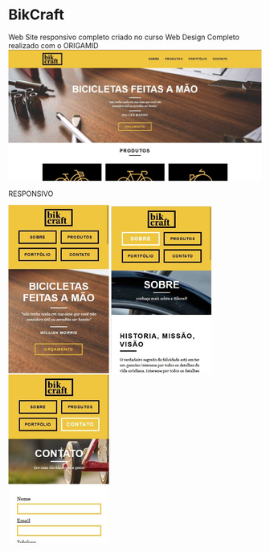 # BikCraft
Web Site responsivo completo criado no curso Web Design Completo realizado com o ORIGAMID
<img src="https://github.com/luizjxcoder/BikCraft/blob/master/img/SharedScreenshot.jpg"/>

RESPONSIVO

<img src="https://github.com/luizjxcoder/BikCraft/blob/master/img/SharedScreenshot2.jpg" width="200"/>
<img src="https://github.com/luizjxcoder/BikCraft/blob/master/img/SharedScreenshot3.jpg" width="200"/>
<img src="https://github.com/luizjxcoder/BikCraft/blob/master/img/SharedScreenshot4.jpg" width="200"/>
